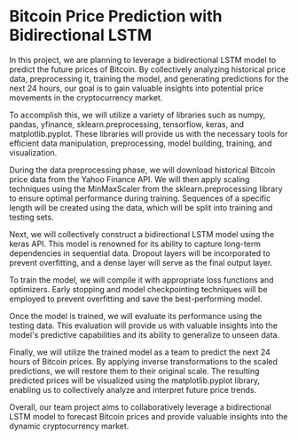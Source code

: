# Bitcoin Price Prediction with Bidirectional LSTM

In this project, we are planning to leverage a bidirectional LSTM model to predict the future prices of Bitcoin. By collectively analyzing historical price data, preprocessing it, training the model, and generating predictions for the next 24 hours, our goal is to gain valuable insights into potential price movements in the cryptocurrency market.

To accomplish this, we will utilize a variety of libraries such as numpy, pandas, yfinance, sklearn.preprocessing, tensorflow, keras, and matplotlib.pyplot. These libraries will provide us with the necessary tools for efficient data manipulation, preprocessing, model building, training, and visualization.

During the data preprocessing phase, we will download historical Bitcoin price data from the Yahoo Finance API. We will then apply scaling techniques using the MinMaxScaler from the sklearn.preprocessing library to ensure optimal performance during training. Sequences of a specific length will be created using the data, which will be split into training and testing sets.

Next, we will collectively construct a bidirectional LSTM model using the keras API. This model is renowned for its ability to capture long-term dependencies in sequential data. Dropout layers will be incorporated to prevent overfitting, and a dense layer will serve as the final output layer.

To train the model, we will compile it with appropriate loss functions and optimizers. Early stopping and model checkpointing techniques will be employed to prevent overfitting and save the best-performing model.

Once the model is trained, we will evaluate its performance using the testing data. This evaluation will provide us with valuable insights into the model's predictive capabilities and its ability to generalize to unseen data.

Finally, we will utilize the trained model as a team to predict the next 24 hours of Bitcoin prices. By applying inverse transformations to the scaled predictions, we will restore them to their original scale. The resulting predicted prices will be visualized using the matplotlib.pyplot library, enabling us to collectively analyze and interpret future price trends.

Overall, our team project aims to collaboratively leverage a bidirectional LSTM model to forecast Bitcoin prices and provide valuable insights into the dynamic cryptocurrency market.

